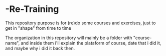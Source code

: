# -Re-Training
This repository purpose is for (re)do some courses and exercises, just to get in "shape" from time to time

The organization in this repository will mainly be a folder with "course-name", and inside them i'll explain the plataform of course, date that i did it, and maybe why i did it back then.
